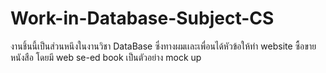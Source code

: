 # Work-in-Database-Subject-CS
งานชิ้นนี้เป็นส่วนหนึงในงานวิชา DataBase ซึ่งทางผมเเละเพื่อนได้หัวข้อให้ทำ website ซื้อขายหนังสือ โดยมี web se-ed book เป็นตัวอย่าง mock up
